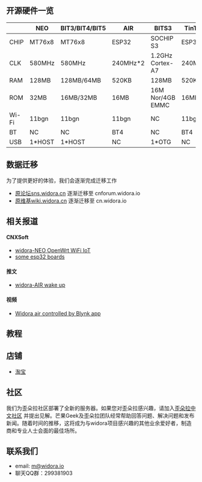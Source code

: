 ## 开源硬件一览

|  | NEO | BIT3/BIT4/BIT5 | AIR | BITS3 | TinTin-A |
| --- | --- | --- | --- | --- | --- |
| CHIP | MT76x8 | MT76x8 | ESP32 | SOCHIP S3 | ESP32 |
| CLK | 580MHz | 580MHz | 240MHz*2 | 1.2GHz Cortex-A7 | 240MHz*2 |
| RAM | 128MB | 128MB/64MB | 520KB | 128MB | 520KB |
| ROM | 32MB | 16MB/32MB | 16MB | 16M Nor/4GB EMMC | 16MB |
| Wi-Fi | 11bgn | 11bgn | 11bgn | NC | 11bgn |
| BT | NC | NC | BT4 | NC | BT4 |
| USB | 1*HOST | 1*HOST | NC | 1*OTG | NC |

## 数据迁移
为了提供更好的体验，我们会逐渐完成迁移工作

* [原论坛sns.widora.cn](http://sns.widora.cn) 逐渐迁移至 cnforum.widora.io
* [原维基wiki.widora.cn](http://wiki.widora.cn) 逐渐迁移至 cn.widora.io

## 相关报道
#### CNXSoft
* [widora-NEO OpenWrt WiFi IoT](https://www.cnx-software.com/2016/09/14/widora-neo-openwrt-wifi-iot-audio-board-is-based-on-mediatek-mt7688-soc-wm8960-audio-dac/)
* [some esp32 boards](https://www.cnx-software.com/2016/09/24/some-esp32-development-boards-to-look-out-for-nodemcu-widora-air-nano32-noduino-quantum-and-wemos/)
#### 推文
* [widora-AIR wake up](https://twitter.com/moononournation/status/1037544330049671169)
#### 视频
* [Widora air controlled by Blynk app](https://www.youtube.com/watch?v=kiuTkfOQvTw&feature=youtu.be)
 


## 教程


## 店铺
  * [淘宝](https://widora.taobao.com)

## 社区
我们为歪朵拉社区部署了全新的服务器。如果您对歪朵拉感兴趣，请加入[歪朵拉中文社区](http://cnforum.widora.io) 并提出见解。芒果Geek及歪朵拉团队经常帮助回答问题、解决问题和发布新闻。随着时间的推移，这将成为与widora项目感兴趣的其他业余爱好者，制造商和专业人士会面的最佳场所。

## 联系我们
  * email: m@widora.io
  * 聊天QQ群：299381903
